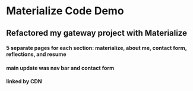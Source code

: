 # Materialize Code Demo

## Refactored my gateway project with Materialize

#### 5 separate pages for each section: materialize, about me, contact form, reflections, and resume
#### main update was nav bar and contact form
#### linked by CDN 
